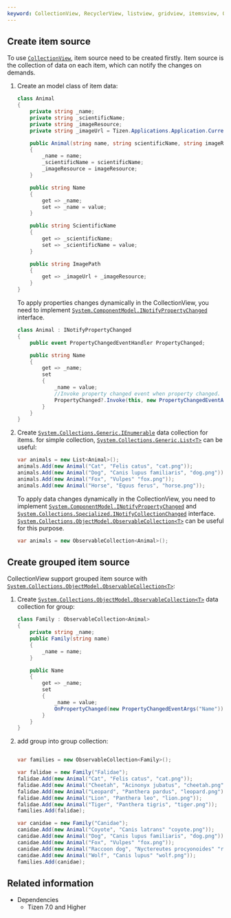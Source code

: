 ```yaml
---
keyword: CollectionView, RecyclerView, listview, gridview, itemsview, ObservableCollection, List, ItemSource, INotifyPropertyChanged, groupableView
---
```


## Create item source

To use [`CollectionView`](/application/dotnet/api/TizenFX/latest/api/Tizen.NUI.Components.CollectionView.html), item source need to be created firstly. Item source is the collection of data on each item, which can notify the changes on demands.

1. Create an model class of item data:
    ```csharp
    class Animal
    {
        private string _name;
        private string _scientificName;
        private string _imageResource;
        private string _imageUrl = Tizen.Applications.Application.Current.DirectoryInfo.Resource + "/animals/";

        public Animal(string name, string scientificName, string imageResource)
        {
            _name = name;
            _scientificName = scientificName;
            _imageResource = imageResource;
        }

        public string Name
        {
            get => _name;
            set => _name = value;
        }

        public string ScientificName
        {
            get => _scientificName;
            set => _scientificName = value;
        }

        public string ImagePath
        {
            get => _imageUrl + _imageResource;
        }
    }
    ```
    To apply properties changes dynamically in the CollectionView, you need to implement [`System.ComponentModel.INotifyPropertyChanged`](https://learn.microsoft.com/En-us/dotnet/api/system.componentmodel.inotifypropertychanged?view=netstandard-2.0) interface.

    ```csharp
    class Animal : INotifyPropertyChanged
    {
        public event PropertyChangedEventHandler PropertyChanged;

        public string Name
        {
            get => _name;
            set
            {
                _name = value;
                //Invoke property changed event when property changed.
                PropertyChanged?.Invoke(this, new PropertyChangedEventArgs("Name"));
            }
        }
    }
    ```

2. Create [`System.Collections.Generic.IEnumerable`](https://learn.microsoft.com/en-us/dotnet/api/system.collections.ienumerable?view=netstandard-2.0) data collection for items. for simple collection, [`System.Collections.Generic.List<T>`](https://learn.microsoft.com/En-us/dotnet/api/system.collections.generic.list-1?view=netstandard-2.0) can be useful:

    ```csharp
    var animals = new List<Animal>();
    animals.Add(new Animal("Cat", "Felis catus", "cat.png"));
    animals.Add(new Animal("Dog", "Canis lupus familiaris", "dog.png"));
    animals.Add(new Animal("Fox", "Vulpes" "fox.png"));
    animals.Add(new Animal("Horse", "Equus ferus", "horse.png"));
    ```

    To apply data changes dynamically in the CollectionView, you need to implement [`System.ComponentModel.INotifyPropertyChanged`](https://learn.microsoft.com/En-us/dotnet/api/system.componentmodel.inotifypropertychanged?view=netstandard-2.0) and [`System.Collections.Specialized.INotifyCollectionChanged`](https://learn.microsoft.com/en-us/dotnet/api/system.collections.specialized.inotifycollectionchanged?view=netstandard-2.0) interface.
   [`System.Collections.ObjectModel.ObservableCollection<T>`](https://learn.microsoft.com/en-us/dotnet/api/system.collections.objectmodel.observablecollection-1?view=netstandard-2.0) can be useful for this purpose.

    ```csharp
    var animals = new ObservableCollection<Animal>();
    ```

## Create grouped item source

CollectionView support grouped item source with  [`System.Collections.ObjectModel.ObservableCollection<T>`](https://learn.microsoft.com/en-us/dotnet/api/system.collections.objectmodel.observablecollection-1?view=netstandard-2.0):
1. Create   [`System.Collections.ObjectModel.ObservableCollection<T>`](https://learn.microsoft.com/en-us/dotnet/api/system.collections.objectmodel.observablecollection-1?view=netstandard-2.0) data collection for group:

    ```csharp
    class Family : ObservableCollection<Animal>
    {
        private string _name;
        public Family(string name)
        {
            _name = name;
        }

        public Name
        {
            get => _name;
            set
            {
                _name = value;
                OnPropertyChanged(new PropertyChangedEventArgs("Name"));
            }
        }
    }
   ```
2. add group into group collection:

    ```csharp

    var families = new ObservableCollection<Family>();

    var falidae = new Family("Falidae");
    falidae.Add(new Animal("Cat", "Felis catus", "cat.png"));
    falidae.Add(new Animal("Cheetah", "Acinonyx jubatus", "cheetah.png"));
    falidae.Add(new Animal("Leopard", "Panthera pardus", "leopard.png"));
    falidae.Add(new Animal("Lion", "Panthera leo", "lion.png"));
    falidae.Add(new Animal("Tiger", "Panthera tigris", "tiger.png"));
    families.Add(falidae);

    var canidae = new Family("Canidae");
    canidae.Add(new Animal("Coyote", "Canis latrans" "coyote.png"));
    canidae.Add(new Animal("Dog", "Canis lupus familiaris", "dog.png"));
    canidae.Add(new Animal("Fox", "Vulpes" "fox.png"));
    canidae.Add(new Animal("Raccoon dog", "Nyctereutes procyonoides" "raccoondog.png"));
    canidae.Add(new Animal("Wolf", "Canis lupus" "wolf.png"));
    families.Add(canidae);
    ```


## Related information

- Dependencies
  -   Tizen 7.0 and Higher
